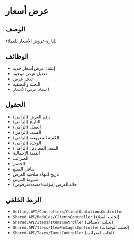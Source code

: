 # عرض أسعار

## الوصف
إدارة عروض الأسعار للعملاء.

## الوظائف
- إنشاء عرض أسعار جديد
- تعديل عرض موجود
- حذف عرض
- البحث والتصفية
- اعتماد عرض الأسعار

## الحقول
- رقم العرض (إلزامي)
- التاريخ (إلزامي)
- العميل (إلزامي)
- الصنف (إلزامي)
- الكمية المعروضة (إلزامي)
- الوحدة (إلزامي)
- السعر المعروض (إلزامي)
- القيمة الإجمالية
- الضرائب
- الخصم
- صافي المبلغ
- تاريخ انتهاء صلاحية العرض
- شروط العرض
- حالة العرض (مؤقت/معتمد/مرفوض)

## الربط الخلفي
- `Selling.API/Controllers/ClientQuotationsController`
- `Shared.API/Modules/ClientsController` (لجلب العملاء)
- `Shared.API/Items/ItemsController` (لجلب الأصناف)
- `Shared.API/Items/ItemPackagesController` (لجلب الوحدات)
- `Shared.API/Taxes/TaxesController` (لجلب الضرائب)
